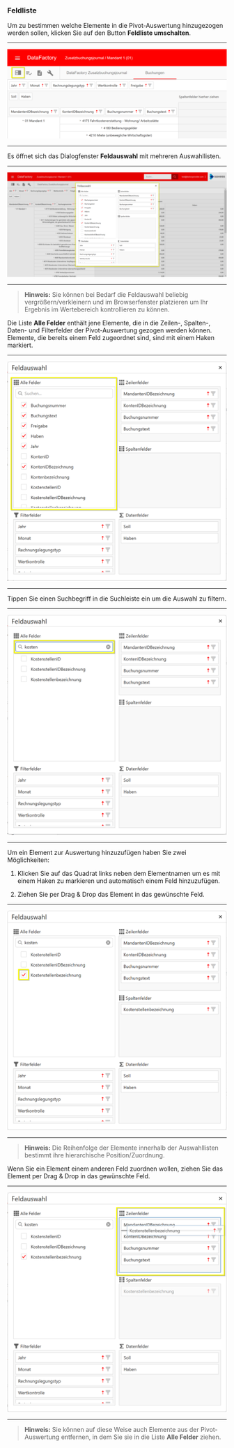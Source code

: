 ### Feldliste

Um zu bestimmen welche Elemente in die Pivot-Auswertung hinzugezogen werden sollen, klicken Sie auf den Button **Feldliste umschalten**.

---
![](/Pictures/Web-Client/Fabrik/Pivot-Ansicht/Feldliste/feldliste_1.png)

---

Es öffnet sich das Dialogfenster **Feldauswahl** mit mehreren Auswahllisten.

---
![](/Pictures/Web-Client/Fabrik/Pivot-Ansicht/Feldliste/feldliste_2.png)

---

>**Hinweis:** Sie können bei Bedarf die Feldauswahl beliebig vergrößern/verkleinern und im Browserfenster platzieren um Ihr Ergebnis im Wertebereich kontrollieren zu können.

Die Liste **Alle Felder** enthält jene Elemente, die in die Zeilen-, Spalten-, Daten- und Filterfelder der Pivot-Auswertung gezogen werden können. Elemente, die bereits einem Feld zugeordnet sind, sind mit einem Haken markiert.

---
![](/Pictures/Web-Client/Fabrik/Pivot-Ansicht/Feldliste/feldliste_3.png)

---

Tippen Sie einen Suchbegriff in die Suchleiste ein um die Auswahl zu filtern.

---
![](/Pictures/Web-Client/Fabrik/Pivot-Ansicht/Feldliste/feldliste_4.png)

---

Um ein Element zur Auswertung hinzuzufügen haben Sie zwei Möglichkeiten:

1) Klicken Sie auf das Quadrat links neben dem Elementnamen um es mit einem Haken zu markieren und automatisch einem Feld hinzuzufügen.

2) Ziehen Sie per Drag & Drop das Element in das gewünschte Feld.

---
![](/Pictures/Web-Client/Fabrik/Pivot-Ansicht/Feldliste/feldliste_5.png)

---

>**Hinweis:** Die Reihenfolge der Elemente innerhalb der Auswahllisten bestimmt ihre hierarchische Position/Zuordnung.

Wenn Sie ein Element einem anderen Feld zuordnen wollen, ziehen Sie das Element per Drag & Drop in das gewünschte Feld.

---
![](/Pictures/Web-Client/Fabrik/Pivot-Ansicht/Feldliste/feldliste_6.png)

---

>**Hinweis:** Sie können auf diese Weise auch Elemente aus der Pivot-Auswertung entfernen, in dem Sie sie in die Liste **Alle Felder** ziehen.


<!---


Der Feldlisten-Bereich unterteilt sich in einen Primär- und einen Sekundärbereich. Je nachdem welches Feld Sie im Primärbereich gewählt haben, wird Ihnen im Sekundärbereich eine andere Auswahl an Feldern angezeigt.

#### Primärbereich

Durch die Auswahl eines Feldes im Primärbereich werden die aus der Datenbank ausgelesen Daten bereits vorgefiltert. Die Felder sind Summary, Profit, Cash, Balance, Text und Numeric und ihr Filtermerkmale werden in der untenstehenden Tabelle beschrieben.

Darüber hinaus wird Ihnen im Primärbereich ein Reiter **Data Factory** angezeigt, der den aktuellen Inhalt der [DataFactory-Homepage](www.datafactory.com) darstellt. 

---
![](/assets/wfab1.png)

---

|Feld|Filtermerkmal|
|-|-|
|Summary|Es werden alle numerischen Werte für die ausgewählte Fabrik angezeigt. Die Auswahl der Sekundärfelder ist bei dieser Option stark reduziert.| 
|Profit|Es werden alle numerischen Werte für die ausgewählte Fabrik angezeigt, denen der betriebswirtschaftliche Effekt "Ertrag" oder "Kosten" zugeordnet wurde.|
|Cash|Es werden alle numerischen Werte für die ausgewählte Fabrik angezeigt, denen der betriebswirtschaftliche Effekt "Einzahlung" oder "Auszahlung" zugeordnet wurde.|
|Balance|Es werden alle numerischen Werte für die ausgewählte Fabrik angezeigt, denen der betriebswirtschaftliche Effekt "Aktivbestand" oder "Passivbestand" zugeordnet wurde.|
|Text|Es werden alle nicht-numerischen Werte für die ausgewählte Fabrik angezeigt|
|Numeric|Es werden alle numerischen Werte für die ausgewählte Fabrik angezeigt. Die Auswahl der Sekundärfelder ist bei dieser Option nicht eingeschränkt.|
|DataFactory|Es wird der Inhalt der [DataFactory-Homepage](www.datafactory.co) angezeigt.|



#### Sekundärbereich

Nach der Auswahl eines Feldes im Primärbereich stehen Ihnen im Sekundärbereich verschiedene Felder zur Verfügung, die Sie als Zeilen-, Spalten- und Datenfelder in Ihrer Pivot-Tabelle verwenden können.

---
![](/Pictures/Web-Client/Fabrik/Pivot-Ansicht/Feldliste/feldliste8.png)

---

##### *Felder ein- und ausblenden*

Sie haben die Möglichkeit, die Auswahl an angezeigten Feldern im Sekundärbereich anzupassen. Klicken Sie dazu mit der rechten Maustaste auf das entsprechende Feld und wählen Sie **Ausblenden**

---
![](/Pictures/Web-Client/Fabrik/Pivot-Ansicht/Feldliste/feldliste10.png)

---

Um ein Feld wieder einzublenden, klicken Sie mit der rechten Maustaste in den Sekundärbereich und wählen Sie **Feldliste einblenden**

---
![](/Pictures/Web-Client/Fabrik/Pivot-Ansicht/Feldliste/feldliste13.png)

---

Es öffnet sich ein Fenster, in dem Ihnen alle Felder angezeigt werden, die Sie ausgeblendet haben. 

---
![](/Pictures/Web-Client/Fabrik/Pivot-Ansicht/Feldliste/feldliste14.png)

---

Klicken Sie auf das Feld, welches Sie einblenden wollen und ziehen Sie es mit gedrückter linker Maustaste zurück in den Sekundärbereich. Platzieren Sie das Feld an der gewünschten Stelle im Sekundärbereich und lassen Sie die linke Maustaste los. Das Feld wird an dieser Stelle eingefügt.

---
![](/Pictures/Web-Client/Fabrik/Pivot-Ansicht/Feldliste/feldliste15.png)
---


-->

